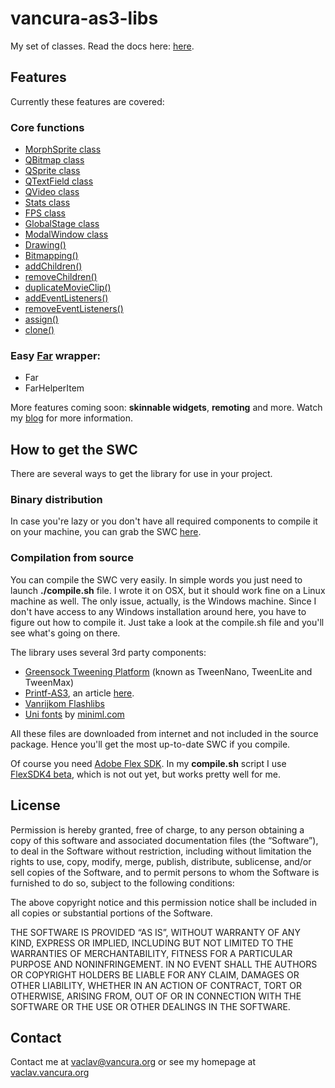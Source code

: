 # vancura-as3-libs

My set of classes. Read the docs here: [here](http://doc.vaclav.vancura.org/vancura-as3-libs).



## Features

Currently these features are covered:

### Core functions

* [MorphSprite class](http://doc.vaclav.vancura.org/vancura-as3-libs/files/org/vancura/vaclav/core/MorphSprite-as.html)
* [QBitmap class](http://doc.vaclav.vancura.org/vancura-as3-libs/files/org/vancura/vaclav/core/QBitmap-as.html)
* [QSprite class](http://doc.vaclav.vancura.org/vancura-as3-libs/files/org/vancura/vaclav/core/QSprite-as.html)
* [QTextField class](http://doc.vaclav.vancura.org/vancura-as3-libs/files/org/vancura/vaclav/core/QTextField-as.html)
* [QVideo class](http://doc.vaclav.vancura.org/vancura-as3-libs/files/org/vancura/vaclav/core/QVideo-as.html)
* [Stats class](http://doc.vaclav.vancura.org/vancura-as3-libs/files/org/vancura/vaclav/core/Stats-as.html)
* [FPS class](http://doc.vaclav.vancura.org/vancura-as3-libs/files/org/vancura/vaclav/core/FPS-as.html)
* [GlobalStage class](http://doc.vaclav.vancura.org/vancura-as3-libs/files/org/vancura/vaclav/core/GlobalStage-as.html)
* [ModalWindow class](http://doc.vaclav.vancura.org/vancura-as3-libs/files/org/vancura/vaclav/core/ModalWindow-as.html)
* [Drawing()](http://doc.vaclav.vancura.org/vancura-as3-libs/files/org/vancura/vaclav/core/Drawing-as.html)
* [Bitmapping()](http://doc.vaclav.vancura.org/vancura-as3-libs/files/org/vancura/vaclav/core/Bitmapping-as.html)
* [addChildren()](http://doc.vaclav.vancura.org/vancura-as3-libs/files/org/vancura/vaclav/core/addChildren-as.html)
* [removeChildren()](http://doc.vaclav.vancura.org/vancura-as3-libs/files/org/vancura/vaclav/core/removeChildren-as.html)
* [duplicateMovieClip()](http://doc.vaclav.vancura.org/vancura-as3-libs/files/org/vancura/vaclav/core/duplicateMovieClip-as.html)
* [addEventListeners()](http://doc.vaclav.vancura.org/vancura-as3-libs/files/org/vancura/vaclav/core/addEventListeners-as.html)
* [removeEventListeners()](http://doc.vaclav.vancura.org/vancura-as3-libs/files/org/vancura/vaclav/core/removeEventListeners-as.html)
* [assign()](http://doc.vaclav.vancura.org/vancura-as3-libs/files/org/vancura/vaclav/core/assign-as.html)
* [clone()](http://doc.vaclav.vancura.org/vancura-as3-libs/files/org/vancura/vaclav/core/clone-as.html)


### Easy [Far](http://code.google.com/p/vanrijkom-flashlibs/wiki/FAR) wrapper:

* Far
* FarHelperItem

More features coming soon: **skinnable widgets**, **remoting** and more. Watch my [blog](http://vaclav.vancura.org/blog) for more information.


## How to get the SWC

There are several ways to get the library for use in your project.

### Binary distribution

In case you're lazy or you don't have all required components to compile it on your machine, you can grab the SWC [here](http://github.com/vancura/vancura-as3-libs/blob/master/bin/vancura-as3-libs.swc).

### Compilation from source

You can compile the SWC very easily. In simple words you just need to launch **./compile.sh** file. I wrote it on OSX, but it should work fine on a Linux machine as well. The only issue, actually, is the Windows machine. Since I don't have access to any Windows installation around here, you have to figure out how to compile it. Just take a look at the compile.sh file and you'll see what's going on there.

The library uses several 3rd party components:
* [Greensock Tweening Platform](http://tweenmax.com) (known as TweenNano, TweenLite and TweenMax)
* [Printf-AS3](http://code.google.com/p/printf-as3), an article [here](http://www.stimuli.com.br/trane/2009/feb/21/printf-as3).
* [Vanrijkom Flashlibs](http://code.google.com/p/vanrijkom-flashlibs)
* [Uni fonts](http://www.dafont.com/search.php?psize=m&q=uni_05_x) by [miniml.com](http://miniml.com)

All these files are downloaded from internet and not included in the source package. Hence you'll get the most up-to-date SWC if you compile.

Of course you need [Adobe Flex SDK](http://www.adobe.com/products/flex). In my **compile.sh** script I use [FlexSDK4 beta](http://opensource.adobe.com/wiki/display/flexsdk/Download+Flex+4), which is not out yet, but works pretty well for me.



## License

Permission is hereby granted, free of charge, to any person obtaining a copy of this software and associated documentation files (the “Software”), to deal in the Software without restriction, including without limitation the rights to use, copy, modify, merge, publish, distribute, sublicense, and/or sell copies of the Software, and to permit persons to whom the Software is furnished to do so, subject to the following conditions:

The above copyright notice and this permission notice shall be included in all copies or substantial portions of the Software.

THE SOFTWARE IS PROVIDED “AS IS”, WITHOUT WARRANTY OF ANY KIND, EXPRESS OR IMPLIED, INCLUDING BUT NOT LIMITED TO THE WARRANTIES OF MERCHANTABILITY, FITNESS FOR A PARTICULAR PURPOSE AND NONINFRINGEMENT. IN NO EVENT SHALL THE AUTHORS OR COPYRIGHT HOLDERS BE LIABLE FOR ANY CLAIM, DAMAGES OR OTHER LIABILITY, WHETHER IN AN ACTION OF CONTRACT, TORT OR OTHERWISE, ARISING FROM, OUT OF OR IN CONNECTION WITH THE SOFTWARE OR THE USE OR OTHER DEALINGS IN THE SOFTWARE.



## Contact

Contact me at [vaclav@vancura.org](mailto:vaclav@vancura.org) or see my homepage at [vaclav.vancura.org](http://vaclav.vancura.org)

